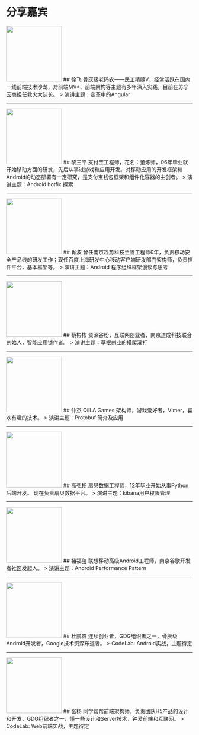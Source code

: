 # 分享嘉宾

<img src="img/speakers/xufei.jpg" style="width:150px;"/>
## 徐飞
骨灰级老码农——民工精髓V，经常活跃在国内一线前端技术沙龙，对前端MV*、前端架构等主题有多年深入实践，目前在苏宁云商担任救火大队长。
> 演讲主题：变革中的Angular

---

<img src="img/speakers/lsp.png" style="width:150px;"/>
## 黎三平
支付宝工程师，花名：董炼师，06年毕业就开始移动方面的研发，先后从事过游戏和应用开发。对移动应用的开发框架和Android的动态部署有一定研究，是支付宝钱包框架和组件化容器的主创者。
> 演讲主题：Android hotfix 探索

---

<img src="img/speakers/xb.png" style="width:150px;"/>
## 肖波
曾任南京趋势科技主管工程师6年，负责移动安全产品线的研发工作；现任百度上海研发中心移动客户端研发部门架构师，负责插件平台，基本框架等。
> 演讲主题：Android 程序组织框架漫谈与思考

---

<img src="img/speakers/cbb.jpg" style="width:150px;"/>
## 蔡彬彬
资深谷粉，互联网创业者，南京道成科技联合创始人，智能应用锁作者。
> 演讲主题：草根创业的摸爬滚打

---

<img src="img/speakers/zj.jpg" style="width:150px;"/>
## 仲杰
QiiLA Games 架构师，游戏爱好者，Vimer，喜欢有趣的技术。
> 演讲主题：Protobuf 简介及应用

---

<img src="img/speakers/ghy.jpg" style="width:150px;"/>
## 高弘扬
扇贝数据工程师，12年毕业开始从事Python后端开发。 现在负责扇贝数据平台。
> 演讲主题：kibana用户权限管理

---

<img src="img/speakers/cfx.jpg" style="width:150px;"/>
## 褚福玺
联想移动高级Android工程师，南京谷歌开发者社区发起人。
> 演讲主题：Android Performance Pattern

---

<img src="img/speakers/dpx.jpg" style="width:150px;"/>
## 杜鹏霄
连续创业者，GDG组织者之一，骨灰级Android开发者，Google技术资深布道者。
> CodeLab: Android实战，主题待定

---

<img src="img/speakers/zy.jpg" style="width:150px;"/>
## 张杨
同学帮帮前端架构师，负责团队H5产品的设计和开发，GDG组织者之一，懂一些设计和Server技术，钟爱前端和互联网。
> CodeLab: Web前端实战，主题待定
